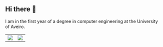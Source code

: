 ## Hi there 👋


<p>I am in the first year of a degree in computer engineering at the University of Aveiro.</p>
<table style="border: none; border-collapse: collapse;">
  <tr>
    <td>
      <img src="https://github-readme-stats.vercel.app/api?username=martimgil&show_icons=true"><img>
    </td>
    <td>
      <img src="https://github-readme-stats.vercel.app/api/top-langs/?username=martimgil&layout=donut"></img>
    </td>
  </tr>

</table>
